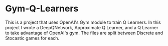 # Gym-Q-Learners
This is a project that uses OpenAI's Gym module to train Q Learners. In this project I wrote a DeepQNetwork, Approximate Q Learner, and a Q Learner to take advantage of OpenAI's gym. The files are split between Discrete and Stocastic games for each.
